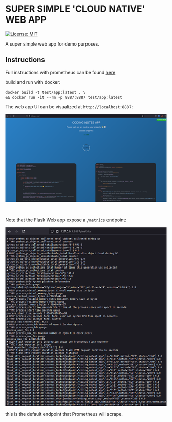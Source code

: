 # SUPER SIMPLE 'CLOUD NATIVE' WEB APP

[![License: MIT](https://img.shields.io/badge/License-MIT-yellow.svg)](https://opensource.org/licenses/MIT)

A super simple web app for demo purposes.

## Instructions

Full instructions with prometheus can be found [here](https://github.com/r3drun3/prometheus-demo)

build and run with docker:

```console
docker build -t test/app:latest . \
&& docker run -it --rm -p 8887:8887 test/app:latest
```

The web app UI can be visualized at `http://localhost:8887`:

<div>
  <p float="left">
    <img src="Images/webapp.png" width="1300" />
  </p>
</div>

<br/>

Note that the Flask Web app expose a `/metrics` endpoint:

<div>
  <p float="left">
    <img src="Images/metrics.png" width="1300" />
  </p>
</div>

this is the default endpoint that Prometheus will scrape.
<br>

